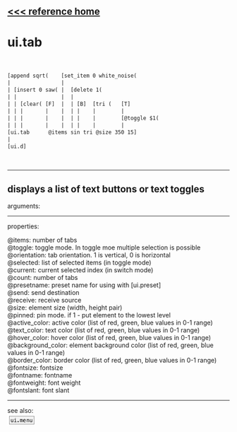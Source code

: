 [<<< reference home](ceammc_lib.md)
---

# ui.tab

```


[append sqrt(    [set_item 0 white_noise(
|                |
| [insert 0 saw( |  [delete 1(
| |              |  |
| | [clear( [F]  |  | [B]  [tri (   [T]
| | |       |    |  | |    |        |
| | |       |    |  | |    |        [@toggle $1(
| | |       |    |  | |    |        |
[ui.tab      @items sin tri @size 350 15]
|
[ui.d]

            
```
---
displays a list of text buttons or text toggles
---
arguments:


---
properties:

@items: number of
            tabs<br>
@toggle: toggle mode. In toggle moe
            multiple selection is possible<br>
@orientation: tab orientation. 1 is
            vertical, 0 is horizontal<br>
@selected: list of selected items (in
            toggle mode)<br>
@current: current selected index
            (in switch mode)<br>
@count: number of
            tabs<br>
@presetname: preset name for using with
            [ui.preset]<br>
@send: send destination<br>
@receive: receive source<br>
@size: element size (width, height
            pair)<br>
@pinned: pin mode. if 1 - put element
            to the lowest level<br>
@active_color: active color (list of
            red, green, blue values in 0-1 range)<br>
@text_color: text color (list of red,
            green, blue values in 0-1 range)<br>
@hover_color: hover color (list of
            red, green, blue values in 0-1 range)<br>
@background_color: element
            background color (list of red, green, blue values in 0-1 range)<br>
@border_color: border color (list
            of red, green, blue values in 0-1 range)<br>
@fontsize: 
            fontsize<br>
@fontname: fontname<br>
@fontweight: font
            weight<br>
@fontslant: font
            slant<br>

---
see also:<br>
[![ui.menu](img/object_ui.menu.png)](ui.menu.md)
